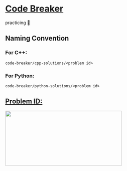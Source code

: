 # [Code Breaker](https://codebreaker.xyz/problems)

practicing :rocket:


## Naming Convention

### For C++:
`code-breaker/cpp-solutions/<problem id>`

### For Python:
`code-breaker/python-solutions/<problem id>`

## [Problem ID:](https://codebreaker.xyz/problems)
<img src="https://user-images.githubusercontent.com/119715263/215019575-91db970e-6ba4-43de-82bd-0626fe28afcc.png" width="370.5" height="175" />


